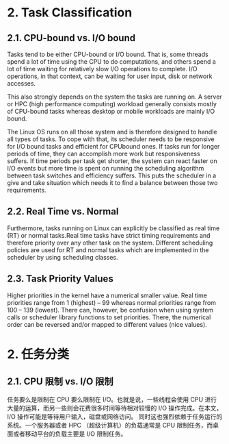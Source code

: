 # 2. Task Classification

## 2.1. CPU-bound vs. I\/O bound

Tasks tend to be either CPU-bound or I\/O bound. That is, some threads spend a lot of time using the CPU to do computations, and others spend a lot of time waiting for relatively slow I\/O operations to complete. I\/O operations, in that context, can be waiting for user input, disk or network accesses.

This also strongly depends on the system the tasks are running on. A server or HPC \(high performance computing\) workload generally consists mostly of CPU-bound tasks whereas desktop or mobile workloads are mainly I\/O bound.

The Linux OS runs on all those system and is therefore designed to handle all types of tasks. To cope with that, its scheduler needs to be responsive for I\/O bound tasks and efficient for CPUbound ones. If tasks run for longer periods of time, they can accomplish more work but responsiveness suffers. If time periods per task get shorter, the system can react faster on I\/O events but more time is spent on running the scheduling algorithm between task switches and efficiency suffers. This puts the scheduler in a give and take situation which needs it to find a balance between
those two requirements.

## 2.2. Real Time vs. Normal

Furthermore, tasks running on Linux can explicitly be classified as real time \(RT\) or normal tasks.Real time tasks have strict timing requirements and therefore priority over any other task on the system. Different scheduling policies are used for RT and normal tasks which are implemented in the scheduler by using scheduling classes.

## 2.3. Task Priority Values

Higher priorities in the kernel have a numerical smaller value. Real time priorities range from 1 \(highest\) – 99 whereas normal priorities range from 100 – 139 \(lowest\). There can, however, be confusion when using system calls or scheduler library functions to set priorities. There, the numerical order can be reversed and\/or mapped to different values \(nice values\).

# 2. 任务分类

## 2.1. CPU 限制 vs. I\/O 限制

任务要么是限制在 CPU 要么限制在 I\/O。也就是说，一些线程会使用 CPU 进行大量的运算，而另一些则会花费很多时间等待相对较慢的 I\/O 操作完成。在本文， I\/O 操作可能是等待用户输入，磁盘或网络访问。
同时这也强烈依赖于任务运行的系统。一个服务器或者 HPC （超级计算机）的负载通常是 CPU 限制任务，而桌面或者移动平台的负载主要是 I\/O 限制任务。

